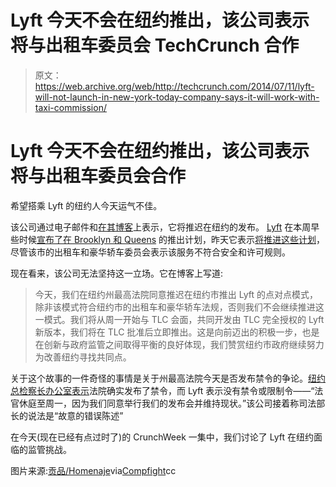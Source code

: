 # Lyft 今天不会在纽约推出，该公司表示将与出租车委员会 TechCrunch 合作

> 原文：<https://web.archive.org/web/http://techcrunch.com/2014/07/11/lyft-will-not-launch-in-new-york-today-company-says-it-will-work-with-taxi-commission/>

# Lyft 今天不会在纽约推出，该公司表示将与出租车委员会合作

希望搭乘 Lyft 的纽约人今天运气不佳。

该公司通过电子邮件和[在其博客](https://web.archive.org/web/20230131000703/http://blog.lyft.com/posts/2014/7/11/lyft-new-york-update)上表示，它将推迟在纽约的发布。 [Lyft](https://web.archive.org/web/20230131000703/http://www.crunchbase.com/organization/lyft) 在本周早些时候[宣布了在 Brooklyn 和 Queens](https://web.archive.org/web/20230131000703/https://techcrunch.com/2014/07/08/lyft-brooklyn-queens/) 的推出计划，昨天它表示[将推进这些计划](https://web.archive.org/web/20230131000703/https://techcrunch.com/2014/07/09/lyft-will-move-ahead-with-nyc-launch-despite-regulatory-pushback/)，尽管该市的出租车和豪华轿车委员会表示该服务不符合安全和许可规则。

现在看来，该公司无法坚持这一立场。它在博客上写道:

> 今天，我们在纽约州最高法院同意推迟在纽约市推出 Lyft 的点对点模式，除非该模式符合纽约市的出租车和豪华轿车法规，否则我们不会继续推进这一模式。我们将从周一开始与 TLC 会面，共同开发由 TLC 完全授权的 Lyft 新版本，我们将在 TLC 批准后立即推出。这是向前迈出的积极一步，也是在创新与政府监管之间取得平衡的良好体现，我们赞赏纽约市政府继续努力为改善纽约寻找共同点。

关于这个故事的一件奇怪的事情是关于州最高法院今天是否发布禁令的争论。[纽约总检察长办公室表示](https://web.archive.org/web/20230131000703/http://arstechnica.com/tech-policy/2014/07/lyft-reverses-under-legal-pressure-cancels-friday-night-new-york-launch/)法院确实发布了禁令，而 Lyft 表示没有禁令或限制令——“法官休庭至周一，因为我们同意举行我们的发布会并维持现状。”该公司接着称司法部长的说法是“故意的错误陈述”

在今天(现在已经有点过时了)的 CrunchWeek 一集中，我们讨论了 Lyft 在纽约面临的监管挑战。

图片来源:[贡品/Homenaje](https://web.archive.org/web/20230131000703/http://www.flickr.com/photos/24236270@N08/9603965456/)via[Compfight](https://web.archive.org/web/20230131000703/http://compfight.com/)cc